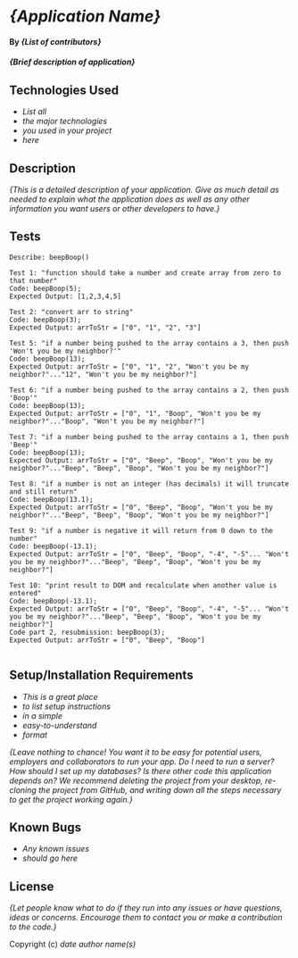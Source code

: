# _{Application Name}_

#### By _**{List of contributors}**_

#### _{Brief description of application}_

## Technologies Used

* _List all_
* _the major technologies_
* _you used in your project_
* _here_

## Description

_{This is a detailed description of your application. Give as much detail as needed to explain what the application does as well as any other information you want users or other developers to have.}_


## Tests

```
Describe: beepBoop()

Test 1: "function should take a number and create array from zero to that number"
Code: beepBoop(5);
Expected Output: [1,2,3,4,5]

Test 2: "convert arr to string"
Code: beepBoop(3);
Expected Output: arrToStr = ["0", "1", "2", "3"]

Test 5: "if a number being pushed to the array contains a 3, then push 'Won't you be my neighbor?'"
Code: beepBoop(13);
Expected Output: arrToStr = ["0", "1", "2", "Won't you be my neighbor?"..."12", "Won't you be my neighbor?"]

Test 6: "if a number being pushed to the array contains a 2, then push 'Boop'"
Code: beepBoop(13);
Expected Output: arrToStr = ["0", "1", "Boop", "Won't you be my neighbor?"..."Boop", "Won't you be my neighbor?"]

Test 7: "if a number being pushed to the array contains a 1, then push 'Beep'"
Code: beepBoop(13);
Expected Output: arrToStr = ["0", "Beep", "Boop", "Won't you be my neighbor?"..."Beep", "Beep", "Boop", "Won't you be my neighbor?"]

Test 8: "if a number is not an integer (has decimals) it will truncate and still return"
Code: beepBoop(13.1);
Expected Output: arrToStr = ["0", "Beep", "Boop", "Won't you be my neighbor?"..."Beep", "Beep", "Boop", "Won't you be my neighbor?"]

Test 9: "if a number is negative it will return from 0 down to the number"
Code: beepBoop(-13.1);
Expected Output: arrToStr = ["0", "Beep", "Boop", "-4", "-5"... "Won't you be my neighbor?"..."Beep", "Beep", "Boop", "Won't you be my neighbor?"]

Test 10: "print result to DOM and recalculate when another value is entered"
Code: beepBoop(-13.1);
Expected Output: arrToStr = ["0", "Beep", "Boop", "-4", "-5"... "Won't you be my neighbor?"..."Beep", "Beep", "Boop", "Won't you be my neighbor?"]
Code part 2, resubmission: beepBoop(3);
Expected Output: arrToStr = ["0", "Beep", "Boop"]


```
## Setup/Installation Requirements

* _This is a great place_
* _to list setup instructions_
* _in a simple_
* _easy-to-understand_
* _format_

_{Leave nothing to chance! You want it to be easy for potential users, employers and collaborators to run your app. Do I need to run a server? How should I set up my databases? Is there other code this application depends on? We recommend deleting the project from your desktop, re-cloning the project from GitHub, and writing down all the steps necessary to get the project working again.}_

## Known Bugs

* _Any known issues_
* _should go here_

## License

_{Let people know what to do if they run into any issues or have questions, ideas or concerns.  Encourage them to contact you or make a contribution to the code.}_

Copyright (c) _date_ _author name(s)_